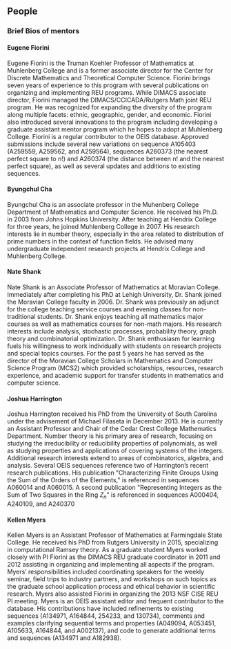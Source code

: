 ## People

### Brief Bios of mentors

#### Eugene Fiorini

Eugene Fiorini is the Truman Koehler Professor of Mathematics at Muhlenberg College and is a former associate director for the Center for Discrete Mathematics and Theoretical Computer Science.
Fiorini brings seven years of experience to this program with several publications on organizing and implementing REU programs.
While DIMACS associate director, Fiorini managed the DIMACS/CCICADA/Rutgers Math joint REU program.
He was recognized for expanding the diversity of the program along multiple facets: ethnic, geographic, gender, and economic. Fiorini also introduced several innovations to the program including developing a graduate assistant mentor program which he hopes to adopt at Muhlenberg College.
Fiorini is a regular contributor to the OEIS database.
Approved submissions include several new variations on sequence A105403 (A259559, A259562, and A259564), sequences A260373 (the nearest perfect square to n!) and A260374 (the distance between n! and the nearest perfect square), as well as several updates and additions to existing sequences.

#### Byungchul Cha
 Byungchul Cha is an associate professor in the Muhenberg College Department of Mathematics and Computer Science.
 He received his Ph.D. in 2003 from Johns Hopkins University.
 After teaching at Hendrix College for three years, he joined Muhlenberg College in 2007.
 His research interests lie in number theory, especially in the area related to distribution of prime numbers in the context of function fields.
 He advised many undergraduate independent research projects at Hendrix College and Muhlenberg College.
 
#### Nate Shank
Nate Shank is an Associate Professor of Mathematics at Moravian College.
Immediately after completing his PhD at Lehigh University, Dr. Shank joined the Moravian College faculty in 2006.
Dr. Shank was previously an adjunct for the college teaching service courses and evening classes for non-traditional students.
Dr. Shank enjoys teaching all mathematics major courses as well as mathematics courses for non-math majors.
His research interests include analysis, stochastic processes, probability theory, graph theory and combinatorial optimization.
Dr. Shank enthusiasm for learning fuels his willingness to work individually with students on research projects and special topics courses.
For the past 5 years he has served as the director of the Moravian College Scholars in Mathematics and Computer Science Program (MCS2) which provided scholarships, resources, research experience, and academic support for transfer students in mathematics and computer science.

#### Joshua Harrington
Joshua Harrington received his PhD from the University of South Carolina under the advisement of Michael Filaseta in December 2013.
He is currently an Assistant Professor and Chair of the Cedar Crest College Mathematics Department.
Number theory is his primary area of research, focusing on studying the irreducibility or reducibility properties of polynomials, as well as studying properties and applications of covering systems of the integers.
Additional research interests extend to areas of combinatorics, algebra, and analysis.
Several OEIS sequences reference two of Harrington’s recent research publications. His publication "Characterizing Finite Groups Using the Sum of the Orders of the Elements," is referenced in sequences A060014 and A060015.
A second publication "Representing Integers as the Sum of Two Squares in the Ring $Z_n$" is referenced in sequences A000404, A240109, and A240370

#### Kellen Myers
Kellen Myers is an Assistant Professor of Mathematics at Farmingdale State College.
He received his PhD from Rutgers University in 2015, specializing in computational Ramsey theory.
As a graduate student Myers worked closely with PI Fiorini as the DIMACS REU graduate coordinator in 2011 and 2012 assisting in organizing and implementing all aspects if the program.
Myers’ responsibilities included coordinating speakers for the weekly seminar, field trips to industry partners, and workshops on such topics as the graduate school application process and ethical behavior in scientific research.
Myers also assisted Fiorini in organizing the 2013 NSF CISE REU PI meeting.
Myers is an OEIS assistant editor and frequent contributor to the database.
His contributions have included refinements to existing sequences (A134971, A164844, 254233, and 130734), comments and examples clarifying sequential terms and properties (A049094, A053451, A105633, A164844, and A002137), and code to generate additional terms and sequences (A134971 and A182938).

